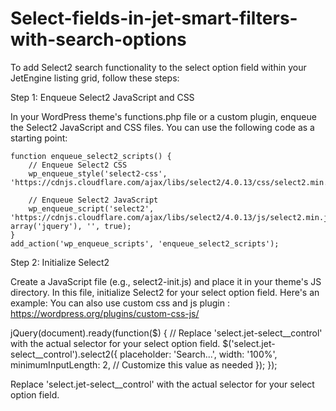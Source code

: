 # Select-fields-in-jet-smart-filters-with-search-options

To add Select2 search functionality to the select option field within your JetEngine listing grid, follow these steps:

Step 1: Enqueue Select2 JavaScript and CSS

In your WordPress theme's functions.php file or a custom plugin, enqueue the Select2 JavaScript and CSS files. You can use the following code as a starting point:

    function enqueue_select2_scripts() {
        // Enqueue Select2 CSS
        wp_enqueue_style('select2-css', 'https://cdnjs.cloudflare.com/ajax/libs/select2/4.0.13/css/select2.min.css');
    
        // Enqueue Select2 JavaScript
        wp_enqueue_script('select2', 'https://cdnjs.cloudflare.com/ajax/libs/select2/4.0.13/js/select2.min.js', array('jquery'), '', true);
    }
    add_action('wp_enqueue_scripts', 'enqueue_select2_scripts');


Step 2: Initialize Select2

Create a JavaScript file (e.g., select2-init.js) and place it in your theme's JS directory. In this file, initialize Select2 for your select option field. Here's an example:
You can also use custom css and js plugin : https://wordpress.org/plugins/custom-css-js/

jQuery(document).ready(function($) {
    // Replace 'select.jet-select__control' with the actual selector for your select option field.
    $('select.jet-select__control').select2({
        placeholder: 'Search...',
        width: '100%',
        minimumInputLength: 2, // Customize this value as needed
    });
});

Replace 'select.jet-select__control' with the actual selector for your select option field.
